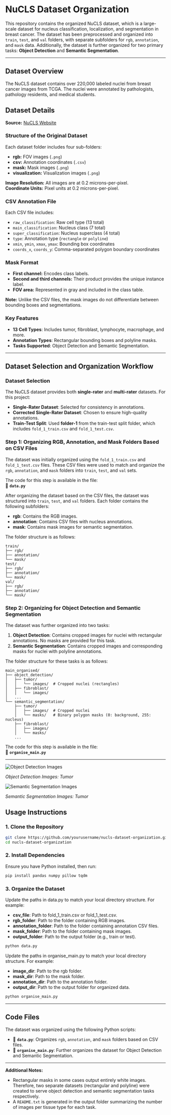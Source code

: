 # NuCLS Dataset Organization

This repository contains the organized NuCLS dataset, which is a large-scale dataset for nucleus classification, localization, and segmentation in breast cancer. The dataset has been preprocessed and organized into `train`, `test`, and `val` folders, with separate subfolders for `rgb`, `annotation`, and `mask` data. Additionally, the dataset is further organized for two primary tasks: **Object Detection** and **Semantic Segmentation**.

---

## Dataset Overview

The NuCLS dataset contains over 220,000 labeled nuclei from breast cancer images from TCGA. The nuclei were annotated by pathologists, pathology residents, and medical students. 

## Dataset Details

**Source:** [NuCLS Website](https://sites.google.com/view/nucls/home)

### Structure of the Original Dataset

Each dataset folder includes four sub-folders:
- **rgb:** FOV images (`.png`)
- **csv:** Annotation coordinates (`.csv`)
- **mask:** Mask images (`.png`)
- **visualization:** Visualization images (`.png`)

**Image Resolution:** All images are at 0.2 microns-per-pixel.  
**Coordinate Units:** Pixel units at 0.2 microns-per-pixel.

### CSV Annotation File

Each CSV file includes:
- `raw_classification`: Raw cell type (13 total)
- `main_classification`: Nucleus class (7 total)
- `super_classification`: Nucleus superclass (4 total)
- `type`: Annotation type (`rectangle` or `polyline`)
- `xmin`, `ymin`, `xmax`, `ymax`: Bounding box coordinates
- `coords_x`, `coords_y`: Comma-separated polygon boundary coordinates

### Mask Format

- **First channel:** Encodes class labels.
- **Second and third channels:** Their product provides the unique instance label.
- **FOV area:** Represented in gray and included in the class table.

**Note:** Unlike the CSV files, the mask images do not differentiate between bounding boxes and segmentations.


### Key Features
- **13 Cell Types**: Includes tumor, fibroblast, lymphocyte, macrophage, and more.
- **Annotation Types**: Rectangular bounding boxes and polyline masks.
- **Tasks Supported**: Object Detection and Semantic Segmentation.

---

## Dataset Selection and Organization Workflow

### Dataset Selection
The NuCLS dataset provides both **single-rater** and **multi-rater** datasets. For this project:
- **Single-Rater Dataset**: Selected for consistency in annotations.
- **Corrected Single-Rater Dataset**: Chosen to ensure high-quality annotations.
- **Train-Test Split**: Used **folder-1** from the train-test split folder, which includes `fold_1_train.csv` and `fold_1_test.csv`.

### Step 1: Organizing RGB, Annotation, and Mask Folders Based on CSV Files
The dataset was initially organized using the `fold_1_train.csv` and `fold_1_test.csv` files. These CSV files were used to match and organize the `rgb`, `annotation`, and `mask` folders into `train`, `test`, and `val` sets.

The code for this step is available in the file:  
📄 **`data.py`**

After organizing the dataset based on the CSV files, the dataset was structured into `train`, `test`, and `val` folders. Each folder contains the following subfolders:
- **rgb**: Contains the RGB images.
- **annotation**: Contains CSV files with nucleus annotations.
- **mask**: Contains mask images for semantic segmentation.

The folder structure is as follows:

```plaintext
train/
├── rgb/
├── annotation/
└── mask/
test/
├── rgb/
├── annotation/
└── mask/
val/
├── rgb/
├── annotation/
└── mask/
```


### Step 2: Organizing for Object Detection and Semantic Segmentation
The dataset was further organized into two tasks:
1. **Object Detection**: Contains cropped images for nuclei with rectangular annotations. No masks are provided for this task.
2. **Semantic Segmentation**: Contains cropped images and corresponding masks for nuclei with polyline annotations.

The folder structure for these tasks is as follows:

```plaintext
main_organised/
├── object_detection/
│   ├── tumor/
│   │   └── images/  # Cropped nuclei (rectangles)
│   ├── fibroblast/
│   │   └── images/
│   ...
└── semantic_segmentation/
    ├── tumor/
    │   ├── images/  # Cropped nuclei
    │   └── masks/   # Binary polygon masks (0: background, 255: nucleus)
    ├── fibroblast/
    │   ├── images/
    │   └── masks/
    ...

```

The code for this step is available in the file:  
📄 **`organise_main.py`**

---
![Object Detection Images](images/oject_tumor.jpeg)

*Object Detection Images: Tumor*

![Semantic Segmentation Images](images/semantic_tumor.jpeg)

*Semantic Segmentation Images: Tumor*

## Usage Instructions

### 1. Clone the Repository

```bash
git clone https://github.com/yourusername/nucls-dataset-organization.git
cd nucls-dataset-organization
```

### 2. Install Dependencies
Ensure you have Python installed, then run:

```bash
pip install pandas numpy pillow tqdm
```

### 3. Organize the Dataset

Update the paths in data.py to match your local directory structure. For example:

- **csv_file**: Path to fold_1_train.csv or fold_1_test.csv.
- **rgb_folder**: Path to the folder containing RGB images.
- **annotation_folder**: Path to the folder containing annotation CSV files.
- **mask_folder**: Path to the folder containing mask images.
- **output_folder**: Path to the output folder (e.g., train or test).

```bash
python data.py
```

Update the paths in organise_main.py to match your local directory structure. For example:

- **image_dir**: Path to the rgb folder.
- **mask_dir**: Path to the mask folder.
- **annotation_dir**: Path to the annotation folder.
- **output_dir**: Path to the output folder for organized data.

```bash
python organise_main.py
```
---

## Code Files

The dataset was organized using the following Python scripts:
- 📄 **`data.py`**: Organizes `rgb`, `annotation`, and `mask` folders based on CSV files.
- 📄 **`organise_main.py`**: Further organizes the dataset for Object Detection and Semantic Segmentation.

---

**Additional Notes:**
   - Rectangular masks in some cases output entirely white images. Therefore, two separate datasets (rectangular and polyline) were created to serve object detection and semantic segmentation tasks respectively.
   - A `README.txt` is generated in the output folder summarizing the number of images per tissue type for each task.




